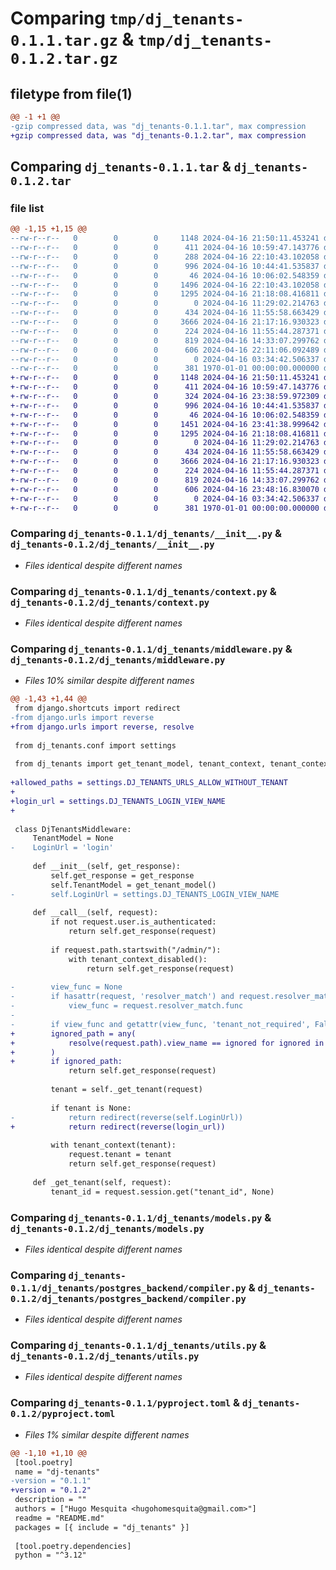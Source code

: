 # Comparing `tmp/dj_tenants-0.1.1.tar.gz` & `tmp/dj_tenants-0.1.2.tar.gz`

## filetype from file(1)

```diff
@@ -1 +1 @@
-gzip compressed data, was "dj_tenants-0.1.1.tar", max compression
+gzip compressed data, was "dj_tenants-0.1.2.tar", max compression
```

## Comparing `dj_tenants-0.1.1.tar` & `dj_tenants-0.1.2.tar`

### file list

```diff
@@ -1,15 +1,15 @@
--rw-r--r--   0        0        0     1148 2024-04-16 21:50:11.453241 dj_tenants-0.1.1/dj_tenants/__init__.py
--rw-r--r--   0        0        0      411 2024-04-16 10:59:47.143776 dj_tenants-0.1.1/dj_tenants/apps.py
--rw-r--r--   0        0        0      288 2024-04-16 22:10:43.102058 dj_tenants-0.1.1/dj_tenants/conf.py
--rw-r--r--   0        0        0      996 2024-04-16 10:44:41.535837 dj_tenants-0.1.1/dj_tenants/context.py
--rw-r--r--   0        0        0       46 2024-04-16 10:06:02.548359 dj_tenants-0.1.1/dj_tenants/exceptions.py
--rw-r--r--   0        0        0     1496 2024-04-16 22:10:43.102058 dj_tenants-0.1.1/dj_tenants/middleware.py
--rw-r--r--   0        0        0     1295 2024-04-16 21:18:08.416811 dj_tenants-0.1.1/dj_tenants/models.py
--rw-r--r--   0        0        0        0 2024-04-16 11:29:02.214763 dj_tenants-0.1.1/dj_tenants/postgres_backend/__init__.py
--rw-r--r--   0        0        0      434 2024-04-16 11:55:58.663429 dj_tenants-0.1.1/dj_tenants/postgres_backend/base.py
--rw-r--r--   0        0        0     3666 2024-04-16 21:17:16.930323 dj_tenants-0.1.1/dj_tenants/postgres_backend/compiler.py
--rw-r--r--   0        0        0      224 2024-04-16 11:55:44.287371 dj_tenants-0.1.1/dj_tenants/postgres_backend/operations.py
--rw-r--r--   0        0        0      819 2024-04-16 14:33:07.299762 dj_tenants-0.1.1/dj_tenants/utils.py
--rw-r--r--   0        0        0      606 2024-04-16 22:11:06.092489 dj_tenants-0.1.1/pyproject.toml
--rw-r--r--   0        0        0        0 2024-04-16 03:34:42.506337 dj_tenants-0.1.1/README.md
--rw-r--r--   0        0        0      381 1970-01-01 00:00:00.000000 dj_tenants-0.1.1/PKG-INFO
+-rw-r--r--   0        0        0     1148 2024-04-16 21:50:11.453241 dj_tenants-0.1.2/dj_tenants/__init__.py
+-rw-r--r--   0        0        0      411 2024-04-16 10:59:47.143776 dj_tenants-0.1.2/dj_tenants/apps.py
+-rw-r--r--   0        0        0      324 2024-04-16 23:38:59.972309 dj_tenants-0.1.2/dj_tenants/conf.py
+-rw-r--r--   0        0        0      996 2024-04-16 10:44:41.535837 dj_tenants-0.1.2/dj_tenants/context.py
+-rw-r--r--   0        0        0       46 2024-04-16 10:06:02.548359 dj_tenants-0.1.2/dj_tenants/exceptions.py
+-rw-r--r--   0        0        0     1451 2024-04-16 23:41:38.999642 dj_tenants-0.1.2/dj_tenants/middleware.py
+-rw-r--r--   0        0        0     1295 2024-04-16 21:18:08.416811 dj_tenants-0.1.2/dj_tenants/models.py
+-rw-r--r--   0        0        0        0 2024-04-16 11:29:02.214763 dj_tenants-0.1.2/dj_tenants/postgres_backend/__init__.py
+-rw-r--r--   0        0        0      434 2024-04-16 11:55:58.663429 dj_tenants-0.1.2/dj_tenants/postgres_backend/base.py
+-rw-r--r--   0        0        0     3666 2024-04-16 21:17:16.930323 dj_tenants-0.1.2/dj_tenants/postgres_backend/compiler.py
+-rw-r--r--   0        0        0      224 2024-04-16 11:55:44.287371 dj_tenants-0.1.2/dj_tenants/postgres_backend/operations.py
+-rw-r--r--   0        0        0      819 2024-04-16 14:33:07.299762 dj_tenants-0.1.2/dj_tenants/utils.py
+-rw-r--r--   0        0        0      606 2024-04-16 23:48:16.830070 dj_tenants-0.1.2/pyproject.toml
+-rw-r--r--   0        0        0        0 2024-04-16 03:34:42.506337 dj_tenants-0.1.2/README.md
+-rw-r--r--   0        0        0      381 1970-01-01 00:00:00.000000 dj_tenants-0.1.2/PKG-INFO
```

### Comparing `dj_tenants-0.1.1/dj_tenants/__init__.py` & `dj_tenants-0.1.2/dj_tenants/__init__.py`

 * *Files identical despite different names*

### Comparing `dj_tenants-0.1.1/dj_tenants/context.py` & `dj_tenants-0.1.2/dj_tenants/context.py`

 * *Files identical despite different names*

### Comparing `dj_tenants-0.1.1/dj_tenants/middleware.py` & `dj_tenants-0.1.2/dj_tenants/middleware.py`

 * *Files 10% similar despite different names*

```diff
@@ -1,43 +1,44 @@
 from django.shortcuts import redirect
-from django.urls import reverse
+from django.urls import reverse, resolve
 
 from dj_tenants.conf import settings
 
 from dj_tenants import get_tenant_model, tenant_context, tenant_context_disabled
 
+allowed_paths = settings.DJ_TENANTS_URLS_ALLOW_WITHOUT_TENANT
+
+login_url = settings.DJ_TENANTS_LOGIN_VIEW_NAME
+
 
 class DjTenantsMiddleware:
     TenantModel = None
-    LoginUrl = 'login'
 
     def __init__(self, get_response):
         self.get_response = get_response
         self.TenantModel = get_tenant_model()
-        self.LoginUrl = settings.DJ_TENANTS_LOGIN_VIEW_NAME
 
     def __call__(self, request):
         if not request.user.is_authenticated:
             return self.get_response(request)
 
         if request.path.startswith("/admin/"):
             with tenant_context_disabled():
                 return self.get_response(request)
 
-        view_func = None
-        if hasattr(request, 'resolver_match') and request.resolver_match:
-            view_func = request.resolver_match.func
-
-        if view_func and getattr(view_func, 'tenant_not_required', False):
+        ignored_path = any(
+            resolve(request.path).view_name == ignored for ignored in allowed_paths
+        )
+        if ignored_path:
             return self.get_response(request)
 
         tenant = self._get_tenant(request)
 
         if tenant is None:
-            return redirect(reverse(self.LoginUrl))
+            return redirect(reverse(login_url))
 
         with tenant_context(tenant):
             request.tenant = tenant
             return self.get_response(request)
 
     def _get_tenant(self, request):
         tenant_id = request.session.get("tenant_id", None)
```

### Comparing `dj_tenants-0.1.1/dj_tenants/models.py` & `dj_tenants-0.1.2/dj_tenants/models.py`

 * *Files identical despite different names*

### Comparing `dj_tenants-0.1.1/dj_tenants/postgres_backend/compiler.py` & `dj_tenants-0.1.2/dj_tenants/postgres_backend/compiler.py`

 * *Files identical despite different names*

### Comparing `dj_tenants-0.1.1/dj_tenants/utils.py` & `dj_tenants-0.1.2/dj_tenants/utils.py`

 * *Files identical despite different names*

### Comparing `dj_tenants-0.1.1/pyproject.toml` & `dj_tenants-0.1.2/pyproject.toml`

 * *Files 1% similar despite different names*

```diff
@@ -1,10 +1,10 @@
 [tool.poetry]
 name = "dj-tenants"
-version = "0.1.1"
+version = "0.1.2"
 description = ""
 authors = ["Hugo Mesquita <hugohomesquita@gmail.com>"]
 readme = "README.md"
 packages = [{ include = "dj_tenants" }]
 
 [tool.poetry.dependencies]
 python = "^3.12"
```

